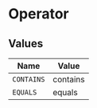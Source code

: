 # Operator


## Values

| Name       | Value      |
| ---------- | ---------- |
| `CONTAINS` | contains   |
| `EQUALS`   | equals     |